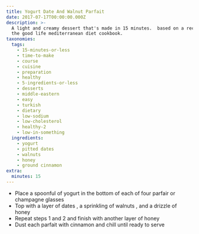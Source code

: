 ```yaml
---
title: Yogurt Date And Walnut Parfait
date: 2017-07-17T00:00:00.000Z
description: >-
  A light and creamy dessert that's made in 15 minutes.  based on a recipe in
  the good life mediterranean diet cookbook.
taxonomies:
  tags:
    - 15-minutes-or-less
    - time-to-make
    - course
    - cuisine
    - preparation
    - healthy
    - 5-ingredients-or-less
    - desserts
    - middle-eastern
    - easy
    - turkish
    - dietary
    - low-sodium
    - low-cholesterol
    - healthy-2
    - low-in-something
  ingredients:
    - yogurt
    - pitted dates
    - walnuts
    - honey
    - ground cinnamon
extra:
  minutes: 15
---
```

 - Place a spoonful of yogurt in the bottom of each of four parfair or champagne glasses
 - Top with a layer of dates , a sprinkling of walnuts , and a drizzle of honey
 - Repeat steps 1 and 2 and finish with another layer of honey
 - Dust each parfait with cinnamon and chill until ready to serve
